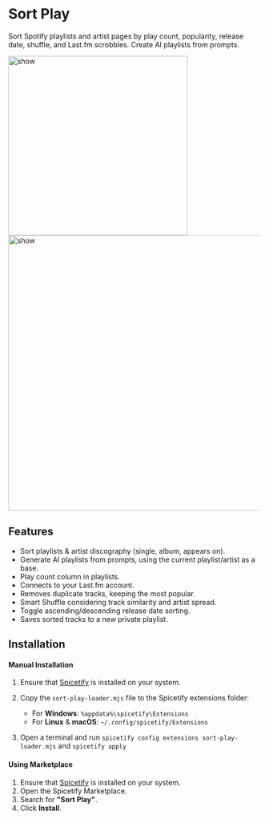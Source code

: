 # Sort Play
Sort Spotify playlists and artist pages by play count, popularity, release date, shuffle, and Last.fm scrobbles.
Create AI playlists from prompts.

<img src="https://github.com/user-attachments/assets/ea99b2b5-40dd-4c4f-a980-e80e31d49e4e" alt="show" width="358px">
<img src="https://github.com/user-attachments/assets/f0710ff1-d5a5-4f41-aefa-201b6344b543" alt="show" width="550px">


## Features
+ Sort playlists & artist discography (single, album, appears on).
+ Generate AI playlists from prompts, using the current playlist/artist as a base.
+ Play count column in playlists.
+ Connects to your Last.fm account.
+ Removes duplicate tracks, keeping the most popular.
+ Smart Shuffle considering track similarity and artist spread.
+ Toggle ascending/descending release date sorting.
+ Saves sorted tracks to a new private playlist.

## Installation  

#### Manual Installation  
1. Ensure that [Spicetify](https://spicetify.app/) is installed on your system.  
2. Copy the `sort-play-loader.mjs` file to the Spicetify extensions folder:

   - For **Windows**: `%appdata%\spicetify\Extensions`
   - For **Linux** & **macOS**: `~/.config/spicetify/Extensions`

4. Open a terminal and run `spicetify config extensions sort-play-loader.mjs` and `spicetify apply`

#### Using Marketplace 
1. Ensure that [Spicetify](https://spicetify.app/) is installed on your system.  
2. Open the Spicetify Marketplace.  
3. Search for **"Sort Play"**.  
4. Click **Install**.  
